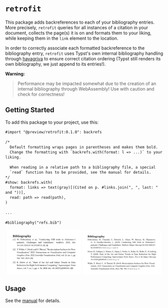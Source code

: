 # `retrofit`

This package adds backreferences to each of your bibliography entries. More precisely, `retrofit` queries for all instances of a citation in your document, collects the page(s) it is on and formats them to your liking, while keeping them in the `link` element to the location.

In order to correctly associate each formatted backreference to the bibliography entry, `retrofit` uses Typst's own internal bibliography handling through [hayagriva](https://github.com/typst/hayagriva) to ensure correct citation ordering (Typst still renders its own bibliography, we just append to its entries!).

**Warning:**
> Performance may be impacted somewhat due to the creation of an internal bibliography through WebAssembly! Use with caution and check for correctness!

## Getting Started

To add this package to your project, use this:

```typ
#import "@preview/retrofit:0.1.0": backrefs

/*
  Default formatting wraps pages in parentheses and makes them bold.
  Change the formatting with `backrefs.with(format: l => ...)` to your liking.

  When reading in a relative path to a bibliography file, a special
  `read` function has to be provided, see the manual for details.
*/
#show: backrefs.with(
  format: links => text(gray)[(Cited on p. #links.join(", ", last: " and "))],
  read: path => read(path),
)

...

#bibliography("refs.bib")
```

<p align="center">
  <picture>
    <source media="(prefers-color-scheme: dark)" srcset="./images/ieee-dark.svg">
    <img src="./images/ieee-light.svg" width="47%">
  </picture>
  <picture>
    <source media="(prefers-color-scheme: dark)" srcset="./images/apa-dark.svg">
    <img src="./images/apa-light.svg" width="50%">
  </picture>
</p>

## Usage

See the [manual](docs/docs.pdf) for details.

